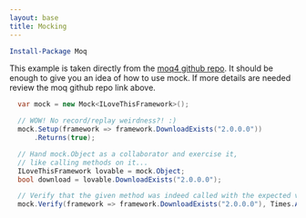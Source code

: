 ```yaml
---
layout: base
title: Mocking
---
```


```powershell
Install-Package Moq
```

This example is taken directly from the [moq4 github repo](https://github.com/Moq/moq4).  It should be enough to give you an idea of how to use mock.  If more details are needed review the moq github repo link above.

```c#
  var mock = new Mock<ILoveThisFramework>();

  // WOW! No record/replay weirdness?! :)
  mock.Setup(framework => framework.DownloadExists("2.0.0.0"))
      .Returns(true);

  // Hand mock.Object as a collaborator and exercise it, 
  // like calling methods on it...
  ILoveThisFramework lovable = mock.Object;
  bool download = lovable.DownloadExists("2.0.0.0");

  // Verify that the given method was indeed called with the expected value at most once
  mock.Verify(framework => framework.DownloadExists("2.0.0.0"), Times.AtMostOnce());
```